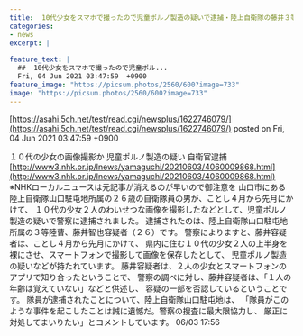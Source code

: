 ```yaml
---
title:  10代少女をスマホで撮ったので児童ポルノ製造の疑いで逮捕・陸上自衛隊の藤井３等陸曹(26) 
categories:
- news
excerpt: |
  
feature_text: |
  ##  10代少女をスマホで撮ったので児童ポル...
  Fri, 04 Jun 2021 03:47:59  +0900
feature_image: "https://picsum.photos/2560/600?image=733"
image: "https://picsum.photos/2560/600?image=733"
---
```


[https://asahi.5ch.net/test/read.cgi/newsplus/1622746079/](https://asahi.5ch.net/test/read.cgi/newsplus/1622746079/)
posted on Fri, 04 Jun 2021 03:47:59  +0900

<!--more-->

１０代の少女の画像撮影か 児童ポルノ製造の疑い 自衛官逮捕 [http://www3.nhk.or.jp/lnews/yamaguchi/20210603/4060009868.html](http://www3.nhk.or.jp/lnews/yamaguchi/20210603/4060009868.html) ※NHKローカルニュースは元記事が消えるのが早いので御注意を 山口市にある陸上自衛隊山口駐屯地所属の２６歳の自衛隊員の男が、ことし４月から先月にかけて、 １０代の少女２人のわいせつな画像を撮影したなどとして、児童ポルノ製造の疑いで警察に逮捕されました。 逮捕されたのは、陸上自衛隊山口駐屯地所属の３等陸曹、藤井智也容疑者（２６）です。 警察によりますと、藤井容疑者は、ことし４月から先月にかけて、 県内に住む１０代の少女２人の上半身を裸にさせ、スマートフォンで撮影して画像を保存したとして、 児童ポルノ製造の疑いなどが持たれています。 藤井容疑者は、２人の少女とスマートフォンのアプリで知り合ったということで、 警察の調べに対し、藤井容疑者は、「１人の年齢は覚えていない」などと供述し、 容疑の一部を否認しているということです。 隊員が逮捕されたことについて、陸上自衛隊山口駐屯地は、 「隊員がこのような事件を起こしたことは誠に遺憾だ。警察の捜査に最大限協力し、 厳正に対処してまいりたい」とコメントしています。 06/03 17:56
